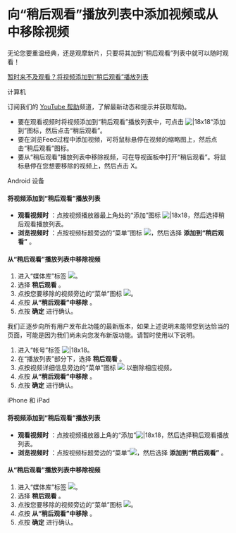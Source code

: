 # 向“稍后观看”播放列表中添加视频或从中移除视频

无论您要重温经典，还是观摩新片，只要将其加到“稍后观看”列表中就可以随时观看！

[
暂时来不及观看？将视频添加到“稍后观看”播放列表
](https://www.youtube.com/watch?v=VM_GuERfihs)

计算机 

订阅我们的 [YouTube 帮助](https://www.youtube.com/user/youtubehelp?sub_confirmation=1)频道，了解最新动态和提示并获取帮助。

* 要在观看视频时将视频添加到“稍后观看”播放列表中，可点击 ![|18x18](https://www.gstatic.com/images/icons/material/system/1x/add_grey600_18dp.png)“添加到”图标，然后点击“稍后观看”。
* 要在浏览Feed过程中添加视频，可将鼠标悬停在视频的缩略图上，然后点击“稍后观看”图标。
* 要从“稍后观看”播放列表中移除视频，可在导视面板中打开“稍后观看”。将鼠标悬停在您想要移除的视频上，然后点击 X。

Android 设备


#### 将视频添加到“稍后观看”播放列表

* **观看视频时** ：点按视频播放器最上角处的“添加”图标 ![|18x18](https://www.gstatic.com/images/icons/material/system/1x/add_grey600_18dp.png)，然后选择稍后观看播放列表。
* **浏览视频时** ：点按视频标题旁边的“菜单”图标 ![](https://lh3.googleusercontent.com/e76r_RF5u4d8F2EpJfsc7taQT9fr9JvJ5yhNtWmVn-Pjr0e8Xif4LxE7mKTJuw=w18)，然后选择 **添加到“稍后观看”** 。

#### 从“稍后观看”播放列表中移除视频

1. 进入“媒体库”标签 ![](https://lh3.googleusercontent.com/pekR_JBrWGH8sOiOOVhrmthRwh6cMlX8T97K6jQg00aOLp4IpuUkzLeoetnrdmjoKzPi=w18)。
2. 选择 **稍后观看** 。
3. 点按您要移除的视频旁边的“菜单”图标 ![](https://lh3.googleusercontent.com/e76r_RF5u4d8F2EpJfsc7taQT9fr9JvJ5yhNtWmVn-Pjr0e8Xif4LxE7mKTJuw=w18)。
4. 点按 **从“稍后观看”中移除** 。
5. 点按 **确定** 进行确认。

我们正逐步向所有用户发布此功能的最新版本，如果上述说明未能带您到达恰当的页面，可能是因为我们尚未向您发布新版功能。请暂时使用以下说明。

1. 进入“帐号”标签 ![|18x18](https://storage.googleapis.com/support-kms-prod/ZVowuMCpDi44bE6SDD4UqAvI16wdTlkSi2WX)。
2. 在“播放列表”部分下，选择 **稍后观看** 。
3. 点按视频详细信息旁边的“菜单”图标 ![](https://lh3.googleusercontent.com/e76r_RF5u4d8F2EpJfsc7taQT9fr9JvJ5yhNtWmVn-Pjr0e8Xif4LxE7mKTJuw=w18) 以删除相应视频。
4. 点按 **从“稍后观看”中移除** 。
5. 点按 **确定** 进行确认。

iPhone 和 iPad

#### 将视频添加到“稍后观看”播放列表

* **观看视频时** ：点按视频播放器上角的“添加”![|18x18](https://www.gstatic.com/images/icons/material/system/1x/add_grey600_18dp.png)，然后选择稍后观看播放列表。
* **浏览视频时** ：点按视频标题旁边的“菜单”![](https://lh3.googleusercontent.com/e76r_RF5u4d8F2EpJfsc7taQT9fr9JvJ5yhNtWmVn-Pjr0e8Xif4LxE7mKTJuw=w18)，然后选择 **添加到“稍后观看”** 。

#### 从“稍后观看”播放列表中移除视频

1. 进入“媒体库”标签 ![](https://lh3.googleusercontent.com/pekR_JBrWGH8sOiOOVhrmthRwh6cMlX8T97K6jQg00aOLp4IpuUkzLeoetnrdmjoKzPi=w18)。
2. 选择 **稍后观看** 。
3. 点按您要移除的视频旁边的“菜单”图标 ![](https://lh3.googleusercontent.com/e76r_RF5u4d8F2EpJfsc7taQT9fr9JvJ5yhNtWmVn-Pjr0e8Xif4LxE7mKTJuw=w18)。
4. 点按 **从“稍后观看”中移除** 。
5. 点按 **确定** 进行确认。